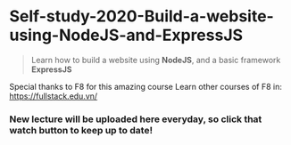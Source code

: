 # Self-study-2020-Build-a-website-using-NodeJS-and-ExpressJS
> Learn how to build a website using **NodeJS**, and a basic framework **ExpressJS**

Special thanks to F8 for this amazing course
Learn other courses of F8 in: https://fullstack.edu.vn/

### New lecture will be uploaded here everyday, so click that watch button to keep up to date!
